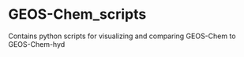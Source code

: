 # GEOS-Chem_scripts
Contains python scripts for visualizing and comparing GEOS-Chem to GEOS-Chem-hyd
